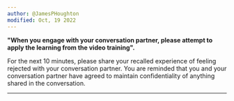 ```yaml
---
author: @JamesPHoughton
modified: Oct, 19 2022
---
```


**"When you engage with your conversation partner, please attempt to apply the learning from the
video training".**

For the next 10 minutes, please share your recalled experience of feeling rejected with your conversation partner. You are reminded that you and your conversation partner have agreed to maintain confidentiality of anything shared in the conversation.

---
